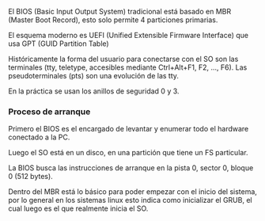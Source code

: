 El BIOS (Basic Input Output System) tradicional está basado en MBR (Master Boot Record), esto solo permite 4 particiones primarias.

El esquema moderno es UEFI (Unified Extensible Firmware Interface) que usa GPT (GUID Partition Table)

Históricamente la forma del usuario para conectarse con el SO son las terminales (tty, teletype, accesibles mediante Ctrl+Alt+F1, F2, ..., F6). Las pseudoterminales (pts) son una evolución de las tty.

En la práctica se usan los anillos de seguridad 0 y 3.


### Proceso de arranque
Primero el BIOS es el encargado de levantar y enumerar todo el hardware conectado a la PC.

Luego el SO está en un disco, en una partición que tiene un FS particular.

La BIOS busca las instrucciones de arranque en la pista 0, sector 0, bloque 0 (512 bytes).

Dentro del MBR está lo básico para poder empezar con el inicio del sistema, por lo general en los sistemas linux esto indica como inicializar el GRUB, el cual luego es el que realmente inicia el SO.

